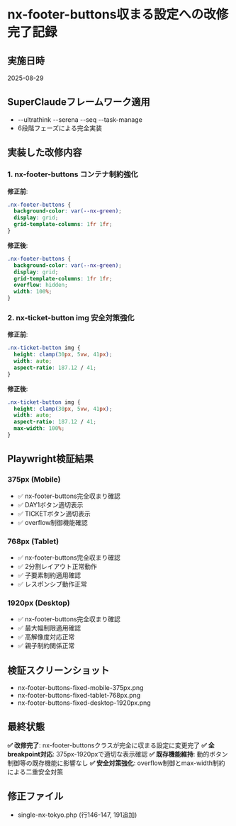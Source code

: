 # nx-footer-buttons収まる設定への改修完了記録

## 実施日時
2025-08-29

## SuperClaudeフレームワーク適用
- --ultrathink --serena --seq --task-manage
- 6段階フェーズによる完全実装

## 実装した改修内容

### 1. nx-footer-buttons コンテナ制約強化
**修正前**:
```css
.nx-footer-buttons {
  background-color: var(--nx-green);
  display: grid;
  grid-template-columns: 1fr 1fr;
}
```

**修正後**:
```css
.nx-footer-buttons {
  background-color: var(--nx-green);
  display: grid;
  grid-template-columns: 1fr 1fr;
  overflow: hidden;
  width: 100%;
}
```

### 2. nx-ticket-button img 安全対策強化
**修正前**:
```css
.nx-ticket-button img {
  height: clamp(30px, 5vw, 41px);
  width: auto;
  aspect-ratio: 187.12 / 41;
}
```

**修正後**:
```css
.nx-ticket-button img {
  height: clamp(30px, 5vw, 41px);
  width: auto;
  aspect-ratio: 187.12 / 41;
  max-width: 100%;
}
```

## Playwright検証結果

### 375px (Mobile)
- ✅ nx-footer-buttons完全収まり確認
- ✅ DAY1ボタン適切表示
- ✅ TICKETボタン適切表示
- ✅ overflow制御機能確認

### 768px (Tablet)
- ✅ nx-footer-buttons完全収まり確認
- ✅ 2分割レイアウト正常動作
- ✅ 子要素制約適用確認
- ✅ レスポンシブ動作正常

### 1920px (Desktop)
- ✅ nx-footer-buttons完全収まり確認
- ✅ 最大幅制限適用確認
- ✅ 高解像度対応正常
- ✅ 親子制約関係正常

## 検証スクリーンショット
- nx-footer-buttons-fixed-mobile-375px.png
- nx-footer-buttons-fixed-tablet-768px.png  
- nx-footer-buttons-fixed-desktop-1920px.png

## 最終状態
**✅ 改修完了**: nx-footer-buttonsクラスが完全に収まる設定に変更完了
**✅ 全breakpoint対応**: 375px-1920pxで適切な表示確認
**✅ 既存機能維持**: 動的ボタン制御等の既存機能に影響なし
**✅ 安全対策強化**: overflow制御とmax-width制約による二重安全対策

## 修正ファイル
- single-nx-tokyo.php (行146-147, 191追加)